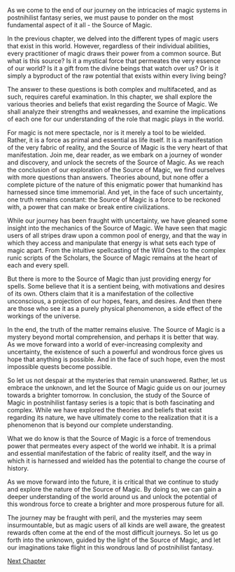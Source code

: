 As we come to the end of our journey on the intricacies of magic systems in postnihilist fantasy series, we must pause to ponder on the most fundamental aspect of it all - the Source of Magic.

In the previous chapter, we delved into the different types of magic users that exist in this world. However, regardless of their individual abilities, every practitioner of magic draws their power from a common source. But what is this source? Is it a mystical force that permeates the very essence of our world? Is it a gift from the divine beings that watch over us? Or is it simply a byproduct of the raw potential that exists within every living being?

The answer to these questions is both complex and multifaceted, and as such, requires careful examination. In this chapter, we shall explore the various theories and beliefs that exist regarding the Source of Magic. We shall analyze their strengths and weaknesses, and examine the implications of each one for our understanding of the role that magic plays in the world.

For magic is not mere spectacle, nor is it merely a tool to be wielded. Rather, it is a force as primal and essential as life itself. It is a manifestation of the very fabric of reality, and the Source of Magic is the very heart of that manifestation. Join me, dear reader, as we embark on a journey of wonder and discovery, and unlock the secrets of the Source of Magic.
As we reach the conclusion of our exploration of the Source of Magic, we find ourselves with more questions than answers. Theories abound, but none offer a complete picture of the nature of this enigmatic power that humankind has harnessed since time immemorial. And yet, in the face of such uncertainty, one truth remains constant: the Source of Magic is a force to be reckoned with, a power that can make or break entire civilizations.

While our journey has been fraught with uncertainty, we have gleaned some insight into the mechanics of the Source of Magic. We have seen that magic users of all stripes draw upon a common pool of energy, and that the way in which they access and manipulate that energy is what sets each type of magic apart. From the intuitive spellcasting of the Wild Ones to the complex runic scripts of the Scholars, the Source of Magic remains at the heart of each and every spell.

But there is more to the Source of Magic than just providing energy for spells. Some believe that it is a sentient being, with motivations and desires of its own. Others claim that it is a manifestation of the collective unconscious, a projection of our hopes, fears, and desires. And then there are those who see it as a purely physical phenomenon, a side effect of the workings of the universe.

In the end, the truth of the matter remains elusive. The Source of Magic is a mystery beyond mortal comprehension, and perhaps it is better that way. As we move forward into a world of ever-increasing complexity and uncertainty, the existence of such a powerful and wondrous force gives us hope that anything is possible. And in the face of such hope, even the most impossible quests become possible.

So let us not despair at the mysteries that remain unanswered. Rather, let us embrace the unknown, and let the Source of Magic guide us on our journey towards a brighter tomorrow.
In conclusion, the study of the Source of Magic in postnihilist fantasy series is a topic that is both fascinating and complex. While we have explored the theories and beliefs that exist regarding its nature, we have ultimately come to the realization that it is a phenomenon that is beyond our complete understanding. 

What we do know is that the Source of Magic is a force of tremendous power that permeates every aspect of the world we inhabit. It is a primal and essential manifestation of the fabric of reality itself, and the way in which it is harnessed and wielded has the potential to change the course of history.

As we move forward into the future, it is critical that we continue to study and explore the nature of the Source of Magic. By doing so, we can gain a deeper understanding of the world around us and unlock the potential of this wondrous force to create a brighter and more prosperous future for all. 

The journey may be fraught with peril, and the mysteries may seem insurmountable, but as magic users of all kinds are well aware, the greatest rewards often come at the end of the most difficult journeys. So let us go forth into the unknown, guided by the light of the Source of Magic, and let our imaginations take flight in this wondrous land of postnihilist fantasy.


[Next Chapter](11_Chapter11.md)